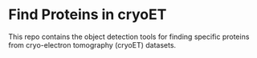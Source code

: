 # Find Proteins in cryoET

This repo contains the object detection tools for finding specific proteins from cryo-electron tomography (cryoET) datasets.

